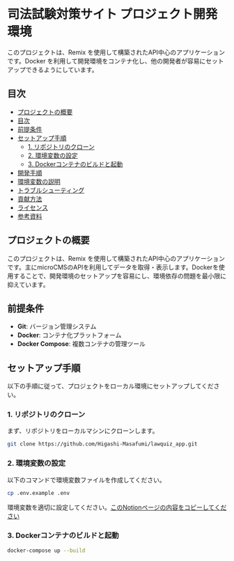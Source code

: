 # 司法試験対策サイト プロジェクト開発環境

このプロジェクトは、Remix を使用して構築されたAPI中心のアプリケーションです。Docker を利用して開発環境をコンテナ化し、他の開発者が容易にセットアップできるようにしています。

## 目次

- [プロジェクトの概要](#プロジェクトの概要)
- [目次](#目次)
- [前提条件](#前提条件)
- [セットアップ手順](#セットアップ手順)
  - [1. リポジトリのクローン](#1-リポジトリのクローン)
  - [2. 環境変数の設定](#2-環境変数の設定)
  - [3. Dockerコンテナのビルドと起動](#3-dockerコンテナのビルドと起動)
- [開発手順](#開発手順)
- [環境変数の説明](#環境変数の説明)
- [トラブルシューティング](#トラブルシューティング)
- [貢献方法](#貢献方法)
- [ライセンス](#ライセンス)
- [参考資料](#参考資料)

## プロジェクトの概要

このプロジェクトは、Remix を使用して構築されたAPI中心のアプリケーションです。主にmicroCMSのAPIを利用してデータを取得・表示します。Dockerを使用することで、開発環境のセットアップを容易にし、環境依存の問題を最小限に抑えています。

## 前提条件

- **Git**: バージョン管理システム
- **Docker**: コンテナ化プラットフォーム
- **Docker Compose**: 複数コンテナの管理ツール

## セットアップ手順

以下の手順に従って、プロジェクトをローカル環境にセットアップしてください。

### 1. リポジトリのクローン

まず、リポジトリをローカルマシンにクローンします。

```bash
git clone https://github.com/Higashi-Masafumi/lawquiz_app.git
```

### 2. 環境変数の設定
以下のコマンドで環境変数ファイルを作成してください。
```bash
cp .env.example .env
```
環境変数を適切に設定してください。[このNotionページの内容をコピーしてください](https://www.notion.so/web-a1a0a0ca9e224cc5bd97dfdb0ba1d4e5?pvs=4#10f09777bb0480738b4de607f7458f6b)

### 3. Dockerコンテナのビルドと起動
```bash
docker-compose up --build
```


